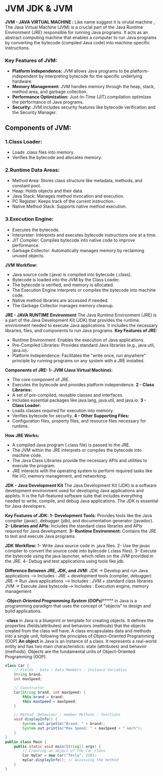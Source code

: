  # **JVM JDK &  JVM**

 **JVM - JAVA VIRTUAL MACHINE :** Like name suggest it is virutal machine , The Java Virtual Machine (JVM) is a crucial part of the Java Runtime Environment (JRE) responsible for running Java programs. It acts as an abstract computing machine that enables 
a computer to run Java programs by converting the bytecode (compiled Java code) into machine-specific instructions.
### **Key Features of JVM:**
- **Platform Independence:** JVM allows Java programs to be platform-independent by interpreting bytecode for the specific underlying hardware.
- **Memory Management:** JVM handles memory through the heap, stack, method area, and garbage collection.
- **Performance Optimization:** Just-In-Time (JIT) compilation optimizes the performance of Java programs.
- **Security:** JVM includes security features like bytecode verification and the Security Manager.
## **Components of JVM:**
### **1.Class Loader:**
- Loads .class files into memory.
- Verifies the bytecode and allocates memory.
### **2.Runtime Data Areas:**
- Method Area: Stores class structure like metadata, methods, and constant pool.
- Heap: Holds objects and their data.
- Java Stack: Manages method invocation and execution.
- PC Register: Keeps track of the current instruction.
- Native Method Stack: Supports native method execution.
### **3.Execution Engine:**
- Executes the bytecode.
- Interpreter: Interprets and executes bytecode instructions one at a time.
- JIT Compiler: Compiles bytecode into native code to improve performance.
- Garbage Collector: Automatically manages memory by reclaiming unused objects.

**JVM Workflow:**
- Java source code (.java) is compiled into bytecode (.class).
- Bytecode is loaded into the JVM by the Class Loader.
- The bytecode is verified, and memory is allocated.
- The Execution Engine interprets or compiles the bytecode into machine code.
- Native method libraries are accessed if needed.
- The Garbage Collector manages memory cleanup.

**JRE - JAVA RUNTIME Environment**
The Java Runtime Environment (JRE) is a part of the Java Development Kit (JDK) that 
provides the runtime environment needed to execute Java applications. It includes the necessary libraries, files, and components to run Java programs.
**Key Features of JRE:**
- Runtime Environment: Enables the execution of Java applications.
- Pre-Compiled Libraries: Provides standard Java libraries (e.g., java.util, java.io).
- Platform Independence: Facilitates the "write once, run anywhere" principle by running programs on any system with a JRE installed.

**Components of JRE:**
**1- JVM (Java Virtual Machine):**
- The core component of JRE.
- Executes the bytecode and provides platform independence.
**2 - Class Libraries:**
- A set of pre-compiled, reusable classes and interfaces.
- Includes essential packages like java.lang, java.util, and java.io.
**3 - Class Loader:**
- Loads classes required for execution into memory.
- Verifies bytecode for security.
**4 - Other Supporting Files:**
- Configuration files, property files, and resource files necessary for runtime.

**How JRE Works:**
- A compiled Java program (.class file) is passed to the JRE.
- The JVM within the JRE interprets or compiles the bytecode into machine code.
- The Java Class Libraries provide the necessary APIs and utilities to execute the program.
- JRE interacts with the operating system to perform required tasks like file I/O, memory management, and networking.

**JDK - Java Development Kit**
The Java Development Kit (JDK) is a software development environment used for developing Java applications and applets. It is the full-featured software suite that includes everything 
needed to write, compile, and debug Java applications. The JDK is essential for Java developers.

**Key Features of JDK:**
**1- Development Tools:** Provides tools like the Java compiler (javac), debugger (jdb), and documentation generator (javadoc).
**2- Libraries and APIs:** Includes the standard class libraries and APIs required for Java development.
**3- Runtime Environment:** Contains the JRE to test and execute Java programs.

**JDK Workflow:**
1- Write Java source code in .java files.
2- Use the javac compiler to convert the source code into bytecode (.class files).
3- Execute the bytecode using the java launcher, which relies on the JVM provided in the JRE.
4- Debug and test applications using tools like jdb.

**Difference Between JRE, JDK, and JVM:**
JDK	-> Develop and run Java applications	--> Includes : JRE + development tools (compiler, debugger)
JRE ->	Run Java applications	--> Includes : JVM + standard class libraries
JVM	-> Execute Java bytecode--> Includes : 	Execution engine, memory management



-***************************************Object-Oriented Programming System (OOPs)********************************************
in Java is a programming paradigm that uses the concept of "objects" to design and build applications.


-**class** in Java is a blueprint or template for creating objects. It defines the properties (fields/attributes) and behaviors (methods) that the objects created from the class will have. A class encapsulates data and methods into a single unit, following the principles of Object-Oriented Programming (OOP).**An object** in Java is an instance of a class. It represents a real-world entity and has two main characteristics: state (attributes) and behavior (methods). Objects are the fundamental units of Object-Oriented Programming (OOP).

```java
class Car {
    // Fields : Data : Data Members : Instance Variables
    String brand;
    int maxSpeed;

    // Constructor
    Car(String brand, int maxSpeed) {
        this.brand = brand;
        this.maxSpeed = maxSpeed;
    }

    // Method :Behaviour : member Methods : functions 
    void displayInfo() {
        System.out.println("Brand: " + brand);
        System.out.println("Max Speed: " + maxSpeed + " km/h");
    }
}
public class Main {
    public static void main(String[] args) {
        // Creating an object of the Car class
        Car myCar = new Car("Tesla", 250);
        myCar.displayInfo(); // Accessing the method
    }
}

